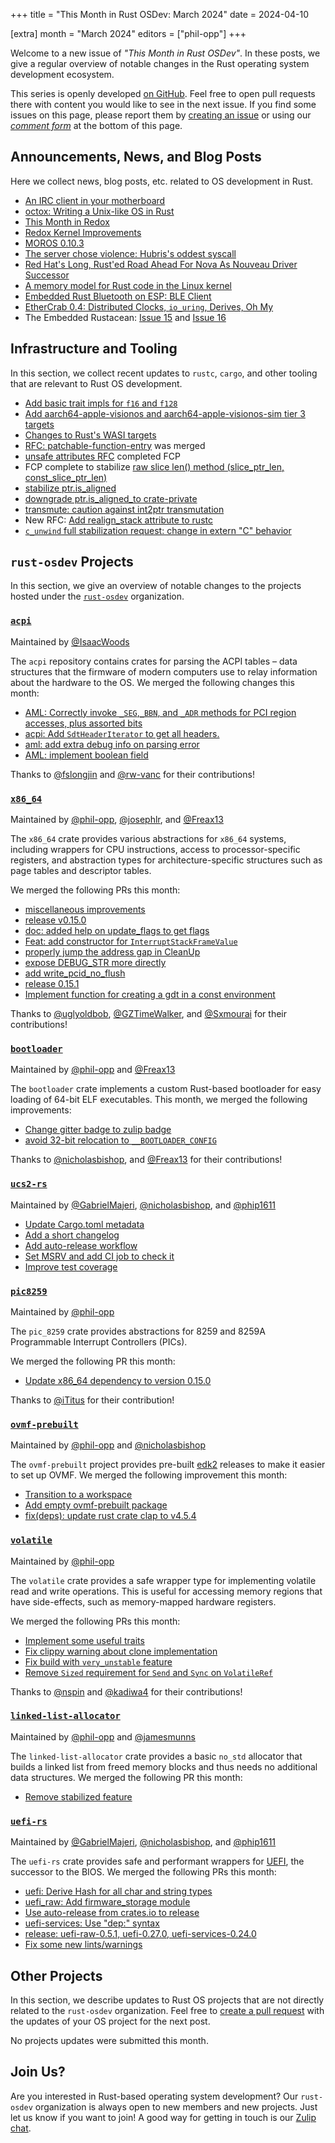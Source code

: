 +++
title = "This Month in Rust OSDev: March 2024"
date = 2024-04-10

[extra]
month = "March 2024"
editors = ["phil-opp"]
+++

Welcome to a new issue of _"This Month in Rust OSDev"_. In these posts, we give a regular overview of notable changes in the Rust operating system development ecosystem.

<!-- more -->

This series is openly developed [on GitHub](https://github.com/rust-osdev/homepage/). Feel free to open pull requests there with content you would like to see in the next issue. If you find some issues on this page, please report them by [creating an issue](https://github.com/rust-osdev/homepage/issues/new) or using our <a href="#comment-form">_comment form_</a> at the bottom of this page.

<!--
    This is a draft for the upcoming "This Month in Rust OSDev (March 2024)" post.
    Feel free to create pull requests against the `next` branch to add your
    content here.
    Please take a look at the past posts on https://rust-osdev.com/ to see the
    general structure of these posts.
-->

## Announcements, News, and Blog Posts

Here we collect news, blog posts, etc. related to OS development in Rust.

<!--
Please follow this template:

- [Title](https://example.com)
  - (optional) Some additional context
-->

- [An IRC client in your motherboard](https://axleos.com/an-irc-client-in-your-motherboard/)
- [octox: Writing a Unix-like OS in Rust](https://vmm.dev/en/rust/osinrust.md)
- [This Month in Redox](https://redox-os.org/news/this-month-240330/)
- [Redox Kernel Improvements](https://redox-os.org/news/kernel-10/)
- [MOROS 0.10.3](https://github.com/vinc/moros/releases/tag/v0.10.3)
- [The server chose violence: Hubris's oddest syscall](https://cliffle.com/blog/hubris-reply-fault/)
- [Red Hat's Long, Rust'ed Road Ahead For Nova As Nouveau Driver Successor](https://www.phoronix.com/news/Red-Hat-Nova-Rust-Abstractions)
- [A memory model for Rust code in the Linux kernel](https://lwn.net/SubscriberLink/967049/0ffb9b9ed8940013/)
- [Embedded Rust Bluetooth on ESP: BLE Client](https://apollolabsblog.hashnode.dev/embedded-rust-bluetooth-on-esp-ble-client)
- [EtherCrab 0.4: Distributed Clocks, `io_uring`, Derives, Oh My](https://wapl.es/ethercrab-0-4-io-uring-derives-ethercat-distributed-clocks/)
- The Embedded Rustacean: [Issue 15](https://www.theembeddedrustacean.com/p/the-embedded-rustacean-issue-15) and [Issue 16](https://www.theembeddedrustacean.com/p/the-embedded-rustacean-issue-16)

## Infrastructure and Tooling

In this section, we collect recent updates to `rustc`, `cargo`, and other tooling that are relevant to Rust OS development.

<!--
    Please use the following template:

- [Title](https://example.com)
  - (optional) Some additional context
-->

- [Add basic trait impls for `f16` and `f128`](https://github.com/rust-lang/rust/pull/123085)
- [Add aarch64-apple-visionos and aarch64-apple-visionos-sim tier 3 targets](https://github.com/rust-lang/rust/pull/121419)
- [Changes to Rust's WASI targets](https://blog.rust-lang.org/2024/04/09/updates-to-rusts-wasi-targets.html)
- [RFC: patchable-function-entry](https://github.com/rust-lang/rfcs/pull/3543) was merged
- [unsafe attributes RFC](https://github.com/rust-lang/rfcs/pull/3325) completed FCP
- FCP complete to stabilize [raw slice len() method (slice_ptr_len, const_slice_ptr_len)](https://github.com/rust-lang/rust/issues/71146)
- [stabilize ptr.is_aligned](https://github.com/rust-lang/rust/pull/121948)
- [downgrade ptr.is_aligned_to crate-private](https://github.com/rust-lang/rust/pull/121920)
- [transmute: caution against int2ptr transmutation](https://github.com/rust-lang/rust/pull/122379)
- New RFC: [Add realign_stack attribute to rustc](https://github.com/rust-lang/rfcs/pull/3594)
- [`c_unwind` full stabilization request: change in extern "C" behavior](https://github.com/rust-lang/rust/issues/115285)

## `rust-osdev` Projects

In this section, we give an overview of notable changes to the projects hosted under the [`rust-osdev`](https://github.com/rust-osdev/about) organization.

<!--
    Please use the following template:

    ### [`repo_name`](https://github.com/rust-osdev/repo_name)
    <span class="maintainers">Maintained by [@maintainer_1](https://github.com/maintainer_1)</span>

    The `repo_name` crate ...<<short introduction>>...

    We merged the following changes this month:
    <<changelog, either in list or text form>>
-->

### [`acpi`](https://github.com/rust-osdev/acpi)
<span class="maintainers">Maintained by [@IsaacWoods](https://github.com/IsaacWoods)</span>

The `acpi` repository contains crates for parsing the ACPI tables – data structures that the firmware of modern computers use to relay information about the hardware to the OS. We merged the following changes this month:

- [AML: Correctly invoke `_SEG`,`_BBN`, and `_ADR` methods for PCI region accesses, plus assorted bits](https://github.com/rust-osdev/acpi/pull/208)
- [acpi: Add `SdtHeaderIterator` to get all headers.](https://github.com/rust-osdev/acpi/pull/202)
- [aml: add extra debug info on parsing error](https://github.com/rust-osdev/acpi/pull/207)
- [AML: implement boolean field](https://github.com/rust-osdev/acpi/pull/211)

Thanks to [@fslongjin](https://github.com/fslongjin) and [@rw-vanc](https://github.com/rw-vanc) for their contributions!


### [`x86_64`](https://github.com/rust-osdev/x86_64)
<span class="maintainers">Maintained by [@phil-opp](https://github.com/phil-opp), [@josephlr](https://github.com/orgs/rust-osdev/people/josephlr), and [@Freax13](https://github.com/orgs/rust-osdev/people/Freax13)</span>

The `x86_64` crate provides various abstractions for `x86_64` systems, including wrappers for CPU instructions, access to processor-specific registers, and abstraction types for architecture-specific structures such as page tables and descriptor tables.

We merged the following PRs this month:

- [miscellaneous improvements](https://github.com/rust-osdev/x86_64/pull/464)
- [release v0.15.0](https://github.com/rust-osdev/x86_64/pull/463)
- [doc: added help on update_flags to get flags](https://github.com/rust-osdev/x86_64/pull/465)
- [Feat: add constructor for `InterruptStackFrameValue`](https://github.com/rust-osdev/x86_64/pull/467)
- [properly jump the address gap in CleanUp](https://github.com/rust-osdev/x86_64/pull/469)
- [expose DEBUG_STR more directly](https://github.com/rust-osdev/x86_64/pull/471)
- [add write_pcid_no_flush](https://github.com/rust-osdev/x86_64/pull/472)
- [release 0.15.1](https://github.com/rust-osdev/x86_64/pull/473)
- [Implement function for creating a gdt in a const environment](https://github.com/rust-osdev/x86_64/pull/413)

Thanks to [@uglyoldbob](https://github.com/uglyoldbob), [@GZTimeWalker](https://github.com/GZTimeWalker), and [@Sxmourai](https://github.com/Sxmourai) for their contributions!


### [`bootloader`](https://github.com/rust-osdev/bootloader)
<span class="maintainers">Maintained by [@phil-opp](https://github.com/phil-opp) and [@Freax13](https://github.com/orgs/rust-osdev/people/Freax13)</span>

The `bootloader` crate implements a custom Rust-based bootloader for easy loading of 64-bit ELF executables. This month, we merged the following improvements:

- [Change gitter badge to zulip badge](https://github.com/rust-osdev/bootloader/pull/431)
- [avoid 32-bit relocation to `__BOOTLOADER_CONFIG`](https://github.com/rust-osdev/bootloader/pull/428)

Thanks to [@nicholasbishop](https://github.com/nicholasbishop), and [@Freax13](https://github.com/Freax13) for their contributions!


### [`ucs2-rs`](https://github.com/rust-osdev/ucs2-rs)
<span class="maintainers">Maintained by [@GabrielMajeri](https://github.com/GabrielMajeri), [@nicholasbishop](https://github.com/nicholasbishop), and [@phip1611](https://github.com/phip1611)</span>

- [Update Cargo.toml metadata](https://github.com/rust-osdev/ucs2-rs/pull/16)
- [Add a short changelog](https://github.com/rust-osdev/ucs2-rs/pull/17)
- [Add auto-release workflow](https://github.com/rust-osdev/ucs2-rs/pull/18)
- [Set MSRV and add CI job to check it](https://github.com/rust-osdev/ucs2-rs/pull/19)
- [Improve test coverage](https://github.com/rust-osdev/ucs2-rs/pull/20)


### [`pic8259`](https://github.com/rust-osdev/pic8259)
<span class="maintainers">Maintained by [@phil-opp](https://github.com/phil-opp)</span>

The `pic_8259` crate provides abstractions for 8259 and 8259A Programmable Interrupt Controllers (PICs).

We merged the following PR this month:

- [Update x86_64 dependency to version 0.15.0](https://github.com/rust-osdev/pic8259/pull/6)

Thanks to [@iTitus](https://github.com/iTitus) for their contribution!


### [`ovmf-prebuilt`](https://github.com/rust-osdev/ovmf-prebuilt)
<span class="maintainers">Maintained by [@phil-opp](https://github.com/phil-opp) and [@nicholasbishop](https://github.com/nicholasbishop)</span>

The `ovmf-prebuilt` project provides pre-built [edk2](https://github.com/tianocore/edk2) releases to make it easier to set up OVMF. We merged the following improvement this month:

- [Transition to a workspace](https://github.com/rust-osdev/ovmf-prebuilt/pull/39)
- [Add empty ovmf-prebuilt package](https://github.com/rust-osdev/ovmf-prebuilt/pull/45)
- [fix(deps): update rust crate clap to v4.5.4](https://github.com/rust-osdev/ovmf-prebuilt/pull/46)


### [`volatile`](https://github.com/rust-osdev/volatile)
<span class="maintainers">Maintained by [@phil-opp](https://github.com/phil-opp)</span>

The `volatile` crate provides a safe wrapper type for implementing volatile read and write operations. This is useful for accessing memory regions that have side-effects, such as memory-mapped hardware registers.

We merged the following PRs this month:

- [Implement some useful traits](https://github.com/rust-osdev/volatile/pull/41)
- [Fix clippy warning about clone implementation](https://github.com/rust-osdev/volatile/pull/44)
- [Fix build with `very_unstable` feature](https://github.com/rust-osdev/volatile/pull/45)
- [Remove `Sized` requirement for `Send` and `Sync` on `VolatileRef`](https://github.com/rust-osdev/volatile/pull/42)

Thanks to [@nspin](https://github.com/nspin) and [@kadiwa4](https://github.com/kadiwa4) for their contributions!


### [`linked-list-allocator`](https://github.com/rust-osdev/linked-list-allocator)
<span class="maintainers">Maintained by [@phil-opp](https://github.com/phil-opp) and [@jamesmunns](https://github.com/jamesmunns)</span>

The `linked-list-allocator` crate provides a basic `no_std` allocator that builds a linked list from freed memory blocks and thus needs no additional data structures. We merged the following PR this month:

- [Remove stabilized feature](https://github.com/rust-osdev/linked-list-allocator/pull/81)


### [`uefi-rs`](https://github.com/rust-osdev/uefi-rs)
<span class="maintainers">Maintained by [@GabrielMajeri](https://github.com/GabrielMajeri), [@nicholasbishop](https://github.com/nicholasbishop), and [@phip1611](https://github.com/phip1611)</span>

The `uefi-rs` crate provides safe and performant wrappers for [UEFI](https://en.wikipedia.org/wiki/Unified_Extensible_Firmware_Interface), the successor to the BIOS. We merged the following PRs this month:

<!--
- [chore(deps): update rust crate log to v0.4.21](https://github.com/rust-osdev/uefi-rs/pull/1087)
- [fix(deps): update rust crate syn to v2.0.52](https://github.com/rust-osdev/uefi-rs/pull/1088)
- [chore(deps): update crate-ci/typos action to v1.19.0](https://github.com/rust-osdev/uefi-rs/pull/1090)
- [fix(deps): update rust crate tempfile to v3.10.1](https://github.com/rust-osdev/uefi-rs/pull/1089)
- [fix(deps): update rust crate proc-macro2 to v1.0.79](https://github.com/rust-osdev/uefi-rs/pull/1095)
- [fix(deps): update rust crate anyhow to v1.0.81](https://github.com/rust-osdev/uefi-rs/pull/1094)
- [chore(deps): update rust crate trybuild to v1.0.90](https://github.com/rust-osdev/uefi-rs/pull/1093)
- [fix(deps): update rust crate syn to v2.0.53](https://github.com/rust-osdev/uefi-rs/pull/1096)
- [chore(deps): update cachix/install-nix-action action to v26](https://github.com/rust-osdev/uefi-rs/pull/1098)
- [fix(deps): update rust crate walkdir to v2.5.0](https://github.com/rust-osdev/uefi-rs/pull/1102)
- [fix(deps): update rust crate os_info to v3.8.1](https://github.com/rust-osdev/uefi-rs/pull/1101)
- [fix(deps): update rust crate nix to 0.28.0](https://github.com/rust-osdev/uefi-rs/pull/1100)
- [fix(deps): update rust crate regex to v1.10.4](https://github.com/rust-osdev/uefi-rs/pull/1106)
- [fix(deps): update rust crate os_info to v3.8.2](https://github.com/rust-osdev/uefi-rs/pull/1105)

-->

- [uefi: Derive Hash for all char and string types](https://github.com/rust-osdev/uefi-rs/pull/1086)
- [uefi_raw: Add firmware_storage module](https://github.com/rust-osdev/uefi-rs/pull/1085)
- [Use auto-release from crates.io to release](https://github.com/rust-osdev/uefi-rs/pull/1068)
- [uefi-services: Use "dep:" syntax](https://github.com/rust-osdev/uefi-rs/pull/1091)
- [release: uefi-raw-0.5.1, uefi-0.27.0, uefi-services-0.24.0](https://github.com/rust-osdev/uefi-rs/pull/1092)
- [Fix some new lints/warnings](https://github.com/rust-osdev/uefi-rs/pull/1103)


## Other Projects

In this section, we describe updates to Rust OS projects that are not directly related to the `rust-osdev` organization. Feel free to [create a pull request](https://github.com/rust-osdev/homepage/pulls) with the updates of your OS project for the next post.

<!--
    Please use the following template:

    ### [`owner_name/repo_name`](https://github.com/rust-osdev/owner_name/repo_name)
    <span class="maintainers">(Section written by [@your_github_name](https://github.com/your_github_name))</span>

    ...<<your project updates>>...
-->

<span class="gray">No projects updates were submitted this month.</span>

## Join Us?

Are you interested in Rust-based operating system development? Our `rust-osdev` organization is always open to new members and new projects. Just let us know if you want to join! A good way for getting in touch is our [Zulip chat](https://rust-osdev.zulipchat.com).
